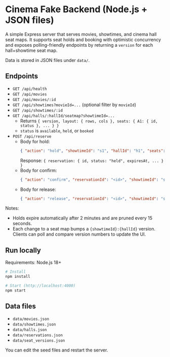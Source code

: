 # Cinema Fake Backend (Node.js + JSON files)

A simple Express server that serves movies, showtimes, and cinema hall seat maps. It supports seat holds and booking with optimistic concurrency and exposes polling-friendly endpoints by returning a `version` for each hall+showtime seat map.

Data is stored in JSON files under `data/`.

## Endpoints

- `GET /api/health`
- `GET /api/movies`
- `GET /api/movies/:id`
- `GET /api/showtimes?movieId=...` (optional filter by `movieId`)
- `GET /api/showtimes/:id`
- `GET /api/halls/:hallId/seatmap?showtimeId=...`
  - Returns `{ version, layout: { rows, cols }, seats: { A1: { id, status }, ... } }`
  - `status` is `available`, `held`, or `booked`
- `POST /api/reserve`
  - Body for hold:
    ```json
    { "action": "hold", "showtimeId": "s1", "hallId": "h1", "seats": ["A1","A2"] }
    ```
    Response: `{ reservation: { id, status: "held", expiresAt, ... } }`
  - Body for confirm:
    ```json
    { "action": "confirm", "reservationId": "<id>", "showtimeId": "s1", "hallId": "h1", "seats": ["A1","A2"] }
    ```
  - Body for release:
    ```json
    { "action": "release", "reservationId": "<id>", "showtimeId": "s1", "hallId": "h1", "seats": ["A1","A2"] }
    ```

Notes:
- Holds expire automatically after 2 minutes and are pruned every 15 seconds.
- Each change to a seat map bumps a `{showtimeId}:{hallId}` version. Clients can poll and compare version numbers to update the UI.

## Run locally

Requirements: Node.js 18+

```bash
# Install
npm install

# Start (http://localhost:4000)
npm start
```

## Data files

- `data/movies.json`
- `data/showtimes.json`
- `data/halls.json`
- `data/reservations.json`
- `data/seat_versions.json`

You can edit the seed files and restart the server.
